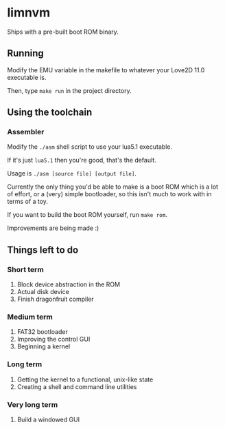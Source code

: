 # limnvm

Ships with a pre-built boot ROM binary.

## Running

Modify the EMU variable in the makefile to whatever your Love2D 11.0 executable is.

Then, type `make run` in the project directory.

## Using the toolchain

### Assembler

Modify the `./asm` shell script to use your lua5.1 executable.

If it's just `lua5.1` then you're good, that's the default.

Usage is `./asm [source file] [output file]`.

Currently the only thing you'd be able to make is a boot ROM which is a lot of effort, or a (very) simple bootloader, so this isn't much to work with in terms of a toy.

If you want to build the boot ROM yourself, run `make rom`.

Improvements are being made :)

## Things left to do

### Short term

1. Block device abstraction in the ROM
2. Actual disk device
3. Finish dragonfruit compiler

### Medium term

1. FAT32 bootloader
2. Improving the control GUI
3. Beginning a kernel

### Long term

1. Getting the kernel to a functional, unix-like state
2. Creating a shell and command line utilities

### Very long term

1. Build a windowed GUI